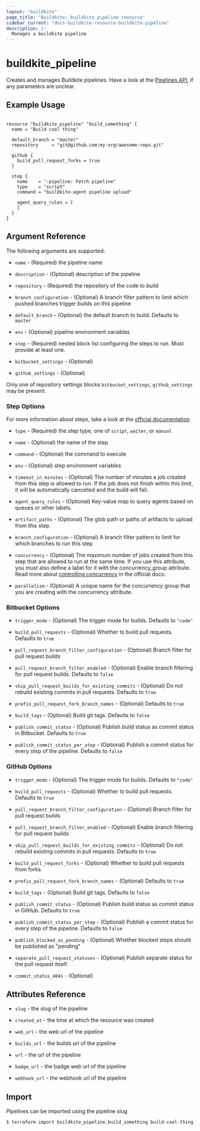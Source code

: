 ```yaml
---
layout: "buildkite"
page_title: "Buildkite: buildkite_pipeline resource"
sidebar_current: "docs-buildkite-resource-buildkite-pipeline"
description: |-
  Manages a buildkite pipeline 
---
```


# buildkite\_pipeline

Creates and manages Buildkite pipelines. Have a look at the 
[Pipelines API](https://buildkite.com/docs/apis/rest-api/pipelines), if any parameters are unclear.

## Example Usage

```hcl

resource "buildkite_pipeline" "build_something" {
  name = "Build cool thing"

  default_branch = "master"
  repository     = "git@github.com:my-org/awesome-repo.git"
  
  github {
    build_pull_request_forks = true
  }

  step {
    name    = ":pipeline: Fetch pipeline"
    type    = "script"
    command = "buildkite-agent pipeline upload"

    agent_query_rules = [
    ]
  }
}
```

## Argument Reference

The following arguments are supported:

* `name` - (Required) the pipeline name

* `description` - (Optional) description of the pipeline

* `repository` - (Required) the repository of the code to build

* `branch_configuration` - (Optional) A branch filter pattern to limit which pushed branches trigger builds on this pipeline

* `default_branch` - (Optional) the default branch to build. Defaults to `master`

* `env` - (Optional) pipeline environment variables

* `step` - (Required) nested block list configuring the steps to run. Must provide at least one.

* `bitbucket_settings` - (Optional)

* `github_settings` - (Optional)

Only one of repository settings blocks `bitbucket_settings`, `github_settings` may be present.

### Step Options

For more information about steps, take a look at the [official documentation](https://buildkite.com/docs/pipelines/command-step)

* `type` - (Required) the step type, one of `script`, `waiter`, or `manual`

* `name` - (Optional) the name of the step

* `command` - (Optional) the command to execute

* `env` - (Optional) step environment variables

* `timeout_in_minutes` - (Optional) The number of minutes a job created from this step is allowed to run. If the job does not finish within this limit, it will be automatically cancelled and the build will fail.

* `agent_query_rules` - (Optional) Key-value map to query agents based on queues or other labels.

* `artifact_paths` - (Optional) The glob path or paths of artifacts to upload from this step.

* `branch_configuration` - (Optional) A branch filter pattern to limit for which branches to run this step

* `concurrency` - (Optional) The maximum number of jobs created from this step that are allowed to run at the same time. If you use this attribute, you must also define a label for it with the concurrency_group attribute. Read more about [controlling concurrency](https://buildkite.com/docs/pipelines/controlling-concurrency) in the official docs.

* `parallelism` - (Optional) A unique name for the concurrency group that you are creating with the concurrency attribute.


### Bitbucket Options

* `trigger_mode` - (Optional) The trigger mode for builds. Defaults to `"code"`

* `build_pull_requests` - (Optional) Whether to build pull requests. Defaults to `true`

* `pull_request_branch_filter_configuration` - (Optional) Branch filter for pull request builds

* `pull_request_branch_filter_enabled` - (Optional) Enable branch filtering for pull request builds. Defaults to `false`

* `skip_pull_request_builds_for_existing_commits` - (Optional) Do not rebuild existing commits in pull requests. Defaults to `true`

* `prefix_pull_request_fork_branch_names` - (Optional) Defaults to `true`

* `build_tags` - (Optional) Build git tags. Defaults to `false`

* `publish_commit_status` - (Optional) Publish build status as commit status in Bitbucket. Defaults to `true`

* `publish_commit_status_per_step` - (Optional) Publish a commit status for every step of the pipeline. Defaults to `false`


### GitHub Options

* `trigger_mode` - (Optional) The trigger mode for builds. Defaults to `"code"`

* `build_pull_requests` - (Optional) Whether to build pull requests. Defaults to `true`

* `pull_request_branch_filter_configuration` - (Optional) Branch filter for pull request builds

* `pull_request_branch_filter_enabled` - (Optional) Enable branch filtering for pull request builds

* `skip_pull_request_builds_for_existing_commits` - (Optional) Do not rebuild existing commits in pull requests. Defaults to `true`

* `build_pull_request_forks` - (Optional) Whether to build pull requests from forks.

* `prefix_pull_request_fork_branch_names` - (Optional) Defaults to `true`

* `build_tags` - (Optional) Build git tags. Defaults to `false`

* `publish_commit_status` - (Optional) Publish build status as commit status in GitHub. Defaults to `true`

* `publish_commit_status_per_step` - (Optional) Publish a commit status for every step of the pipeline. Defaults to `false`

* `publish_blocked_as_pending` - (Optional) Whether blocked steps should be published as "pending"

* `separate_pull_request_statuses` - (Optional) Publish separate status for the pull request itself.

* `commit_status_404s` - (Optional)


## Attributes Reference

* `slug` - the slug of the pipeline

* `created_at` - the time at which the resource was created

* `web_url` - the web url of the pipeline

* `builds_url` - the builds url of the pipeline

* `url` - the url of the pipeline

* `badge_url` - the badge web url of the pipeline

* `webhook_url` - the webhook url of the pipeline
			
## Import

Pipelines can be imported using the pipeline slug

```
$ terraform import buildkite_pipeline.build_something build-cool-thing
```
